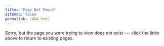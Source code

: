 ```yaml
---
title: "Page Not Found"
sitemap: false
permalink: /404.html
---
```


Sorry, but the page you were trying to view does not exist --- click the links above to return to existing pages.

<script type="text/javascript">
  var GOOG_FIXURL_LANG = 'en';
  var GOOG_FIXURL_SITE = '{{ site.url }}'
</script>
<script type="text/javascript"
  src="//linkhelp.clients.google.com/tbproxy/lh/wm/fixurl.js">
</script>
